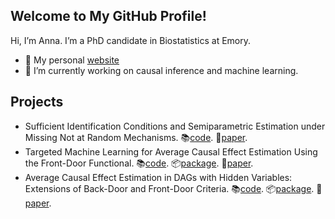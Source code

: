 
## Welcome to My GitHub Profile!

Hi, I’m Anna. I’m a PhD candidate in Biostatistics at Emory.

- 👩 My personal [website](https://guoanna.com/)
- 🔭 I’m currently working on causal inference and machine learning.

## Projects

- Sufficient Identification Conditions and Semiparametric Estimation
  under Missing Not at Random Mechanisms.
  📚[code](https://github.com/annaguo-bios/criss-cross-model-code).
  📄[paper](https://proceedings.mlr.press/v216/guo23a.html).
- Targeted Machine Learning for Average Causal Effect Estimation Using
  the Front-Door Functional.
  📚[code](https://github.com/annaguo-bios/TMLE-Front-Door).
  📦[package](https://github.com/annaguo-bios/fdtmle).
  📄[paper](https://arxiv.org/abs/2312.10234).
- Average Causal Effect Estimation in DAGs with Hidden Variables:
  Extensions of Back-Door and Front-Door Criteria.
  📚[code](https://github.com/annaguo-bios/ADMGs-Estimation-paper).
  📦[package](https://github.com/annaguo-bios/flexCausal).
  📄[paper](https://arxiv.org/pdf/2409.03962).
